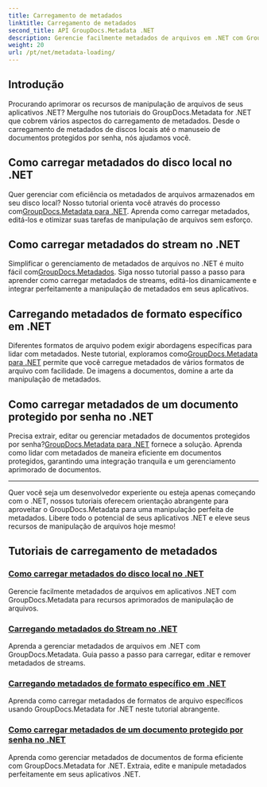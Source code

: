 ```yaml
---
title: Carregamento de metadados
linktitle: Carregamento de metadados
second_title: API GroupDocs.Metadata .NET
description: Gerencie facilmente metadados de arquivos em .NET com GroupDocs.Metadata. Aprenda técnicas de carregamento, edição e muito mais para obter recursos aprimorados de manipulação de arquivos.
weight: 20
url: /pt/net/metadata-loading/
---
```

## Introdução

Procurando aprimorar os recursos de manipulação de arquivos de seus aplicativos .NET? Mergulhe nos tutoriais do GroupDocs.Metadata for .NET que cobrem vários aspectos do carregamento de metadados. Desde o carregamento de metadados de discos locais até o manuseio de documentos protegidos por senha, nós ajudamos você.

## Como carregar metadados do disco local no .NET

 Quer gerenciar com eficiência os metadados de arquivos armazenados em seu disco local? Nosso tutorial orienta você através do processo com[GroupDocs.Metadata para .NET](./load-metadata-local-disk/). Aprenda como carregar metadados, editá-los e otimizar suas tarefas de manipulação de arquivos sem esforço.

## Como carregar metadados do stream no .NET

 Simplificar o gerenciamento de metadados de arquivos no .NET é muito fácil com[GroupDocs.Metadados](./load-metadata-stream/). Siga nosso tutorial passo a passo para aprender como carregar metadados de streams, editá-los dinamicamente e integrar perfeitamente a manipulação de metadados em seus aplicativos.

## Carregando metadados de formato específico em .NET

 Diferentes formatos de arquivo podem exigir abordagens específicas para lidar com metadados. Neste tutorial, exploramos como[GroupDocs.Metadata para .NET](./load-metadata-specific-format/) permite que você carregue metadados de vários formatos de arquivo com facilidade. De imagens a documentos, domine a arte da manipulação de metadados.

## Como carregar metadados de um documento protegido por senha no .NET

Precisa extrair, editar ou gerenciar metadados de documentos protegidos por senha?[GroupDocs.Metadata para .NET](./load-metadata-password-protected/) fornece a solução. Aprenda como lidar com metadados de maneira eficiente em documentos protegidos, garantindo uma integração tranquila e um gerenciamento aprimorado de documentos.

----
Quer você seja um desenvolvedor experiente ou esteja apenas começando com o .NET, nossos tutoriais oferecem orientação abrangente para aproveitar o GroupDocs.Metadata para uma manipulação perfeita de metadados. Libere todo o potencial de seus aplicativos .NET e eleve seus recursos de manipulação de arquivos hoje mesmo!

## Tutoriais de carregamento de metadados
### [Como carregar metadados do disco local no .NET](./load-metadata-local-disk/)
Gerencie facilmente metadados de arquivos em aplicativos .NET com GroupDocs.Metadata para recursos aprimorados de manipulação de arquivos.
### [Carregando metadados do Stream no .NET](./load-metadata-stream/)
Aprenda a gerenciar metadados de arquivos em .NET com GroupDocs.Metadata. Guia passo a passo para carregar, editar e remover metadados de streams.
### [Carregando metadados de formato específico em .NET](./load-metadata-specific-format/)
Aprenda como carregar metadados de formatos de arquivo específicos usando GroupDocs.Metadata for .NET neste tutorial abrangente.
### [Como carregar metadados de um documento protegido por senha no .NET](./load-metadata-password-protected/)
Aprenda como gerenciar metadados de documentos de forma eficiente com GroupDocs.Metadata for .NET. Extraia, edite e manipule metadados perfeitamente em seus aplicativos .NET.